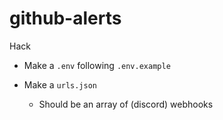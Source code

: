 # github-alerts
Hack


- Make a `.env` following `.env.example`

- Make a `urls.json`
   - Should be an array of (discord) webhooks
